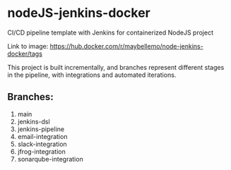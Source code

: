 # nodeJS-jenkins-docker
CI/CD pipeline template with Jenkins for containerized NodeJS project

Link to image: https://hub.docker.com/r/maybellemo/node-jenkins-docker/tags

This project is built incrementally, and branches represent different stages in the pipeline, with integrations and automated iterations.

## Branches:

1. main
2. jenkins-dsl
3. jenkins-pipeline
4. email-integration
5. slack-integration
6. jfrog-integration
7. sonarqube-integration